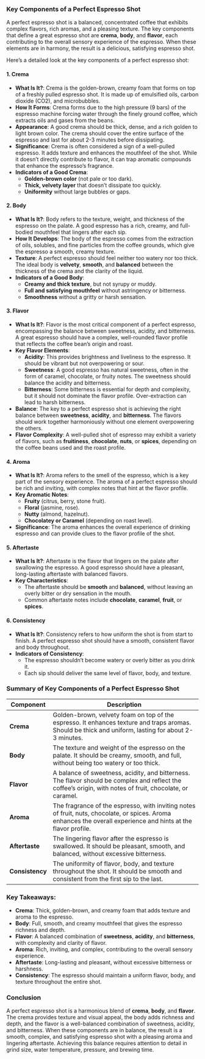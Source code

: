 ### Key Components of a Perfect Espresso Shot

A perfect espresso shot is a balanced, concentrated coffee that exhibits complex flavors, rich aromas, and a pleasing texture. The key components that define a great espresso shot are **crema**, **body**, and **flavor**, each contributing to the overall sensory experience of the espresso. When these elements are in harmony, the result is a delicious, satisfying espresso shot.

Here’s a detailed look at the key components of a perfect espresso shot:

#### 1. **Crema**
- **What Is It?**: Crema is the golden-brown, creamy foam that forms on top of a freshly pulled espresso shot. It is made up of emulsified oils, carbon dioxide (CO2), and microbubbles.
- **How It Forms**: Crema forms due to the high pressure (9 bars) of the espresso machine forcing water through the finely ground coffee, which extracts oils and gases from the beans.
- **Appearance**: A good crema should be thick, dense, and a rich golden to light brown color. The crema should cover the entire surface of the espresso and last for about 2-3 minutes before dissipating.
- **Significance**: Crema is often considered a sign of a well-pulled espresso. It adds texture and enhances the mouthfeel of the shot. While it doesn’t directly contribute to flavor, it can trap aromatic compounds that enhance the espresso’s fragrance.
- **Indicators of a Good Crema**:
  - **Golden-brown color** (not pale or too dark).
  - **Thick, velvety layer** that doesn’t dissipate too quickly.
  - **Uniformity** without large bubbles or gaps.
  
#### 2. **Body**
- **What Is It?**: Body refers to the texture, weight, and thickness of the espresso on the palate. A good espresso has a rich, creamy, and full-bodied mouthfeel that lingers after each sip.
- **How It Develops**: The body of the espresso comes from the extraction of oils, solubles, and fine particles from the coffee grounds, which give the espresso a smooth, creamy texture.
- **Texture**: A perfect espresso should feel neither too watery nor too thick. The ideal body is **velvety**, **smooth**, and **balanced** between the thickness of the crema and the clarity of the liquid.
- **Indicators of a Good Body**:
  - **Creamy and thick texture**, but not syrupy or muddy.
  - **Full and satisfying mouthfeel** without astringency or bitterness.
  - **Smoothness** without a gritty or harsh sensation.

#### 3. **Flavor**
- **What Is It?**: Flavor is the most critical component of a perfect espresso, encompassing the balance between sweetness, acidity, and bitterness. A great espresso should have a complex, well-rounded flavor profile that reflects the coffee bean’s origin and roast.
- **Key Flavor Elements**:
  - **Acidity**: This provides brightness and liveliness to the espresso. It should be vibrant but not overpowering or sour.
  - **Sweetness**: A good espresso has natural sweetness, often in the form of caramel, chocolate, or fruity notes. The sweetness should balance the acidity and bitterness.
  - **Bitterness**: Some bitterness is essential for depth and complexity, but it should not dominate the flavor profile. Over-extraction can lead to harsh bitterness.
- **Balance**: The key to a perfect espresso shot is achieving the right balance between **sweetness**, **acidity**, and **bitterness**. The flavors should work together harmoniously without one element overpowering the others.
- **Flavor Complexity**: A well-pulled shot of espresso may exhibit a variety of flavors, such as **fruitiness**, **chocolate**, **nuts**, or **spices**, depending on the coffee beans used and the roast profile.
  
#### 4. **Aroma**
- **What Is It?**: Aroma refers to the smell of the espresso, which is a key part of the sensory experience. The aroma of a perfect espresso should be rich and inviting, with complex notes that hint at the flavor profile.
- **Key Aromatic Notes**:
  - **Fruity** (citrus, berry, stone fruit).
  - **Floral** (jasmine, rose).
  - **Nutty** (almond, hazelnut).
  - **Chocolatey or Caramel** (depending on roast level).
- **Significance**: The aroma enhances the overall experience of drinking espresso and can provide clues to the flavor profile of the shot.

#### 5. **Aftertaste**
- **What Is It?**: Aftertaste is the flavor that lingers on the palate after swallowing the espresso. A good espresso should have a pleasant, long-lasting aftertaste with balanced flavors.
- **Key Characteristics**:
  - The aftertaste should be **smooth** and **balanced**, without leaving an overly bitter or dry sensation in the mouth.
  - Common aftertaste notes include **chocolate**, **caramel**, **fruit**, or **spices**.
  
#### 6. **Consistency**
- **What Is It?**: Consistency refers to how uniform the shot is from start to finish. A perfect espresso shot should have a smooth, consistent flavor and body throughout.
- **Indicators of Consistency**:
  - The espresso shouldn’t become watery or overly bitter as you drink it.
  - Each sip should deliver the same level of flavor, body, and texture.

### Summary of Key Components of a Perfect Espresso Shot

| **Component**       | **Description**                                                                                                                                              |
|---------------------|--------------------------------------------------------------------------------------------------------------------------------------------------------------|
| **Crema**           | Golden-brown, velvety foam on top of the espresso. It enhances texture and traps aromas. Should be thick and uniform, lasting for about 2-3 minutes.           |
| **Body**            | The texture and weight of the espresso on the palate. It should be creamy, smooth, and full, without being too watery or too thick.                            |
| **Flavor**          | A balance of sweetness, acidity, and bitterness. The flavor should be complex and reflect the coffee’s origin, with notes of fruit, chocolate, or caramel.     |
| **Aroma**           | The fragrance of the espresso, with inviting notes of fruit, nuts, chocolate, or spices. Aroma enhances the overall experience and hints at the flavor profile.|
| **Aftertaste**      | The lingering flavor after the espresso is swallowed. It should be pleasant, smooth, and balanced, without excessive bitterness.                               |
| **Consistency**     | The uniformity of flavor, body, and texture throughout the shot. It should be smooth and consistent from the first sip to the last.                            |

### Key Takeaways:

- **Crema**: Thick, golden-brown, and creamy foam that adds texture and aroma to the espresso.
- **Body**: Full, smooth, and creamy mouthfeel that gives the espresso richness and depth.
- **Flavor**: A balanced combination of **sweetness**, **acidity**, and **bitterness**, with complexity and clarity of flavor.
- **Aroma**: Rich, inviting, and complex, contributing to the overall sensory experience.
- **Aftertaste**: Long-lasting and pleasant, without excessive bitterness or harshness.
- **Consistency**: The espresso should maintain a uniform flavor, body, and texture throughout the entire shot.

### Conclusion

A perfect espresso shot is a harmonious blend of **crema**, **body**, and **flavor**. The crema provides texture and visual appeal, the body adds richness and depth, and the flavor is a well-balanced combination of sweetness, acidity, and bitterness. When these components are in balance, the result is a smooth, complex, and satisfying espresso shot with a pleasing aroma and lingering aftertaste. Achieving this balance requires attention to detail in grind size, water temperature, pressure, and brewing time.